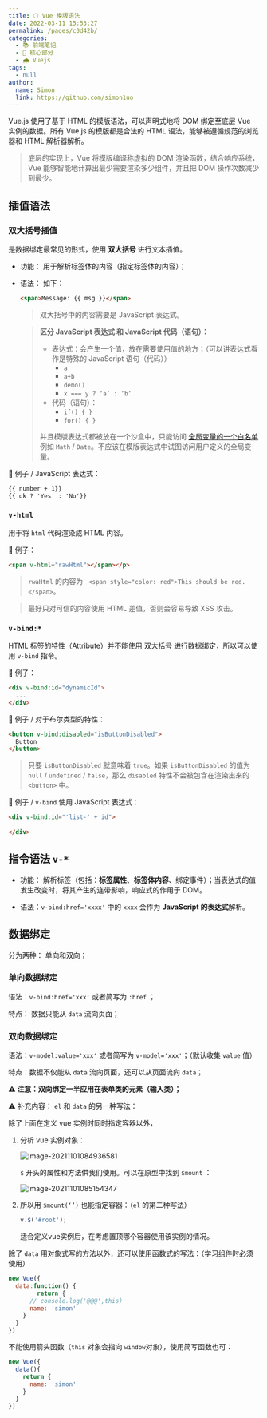 ```yaml
---
title: 🌕 Vue 模版语法
date: 2022-03-11 15:53:27
permalink: /pages/c0d42b/
categories: 
  - 📚 前端笔记
  - 🏃 核心部分
  - 🌧️ Vuejs
tags: 
  - null
author: 
  name: Simon
  link: https://github.com/simon1uo
---
```



Vue.js 使用了基于 HTML 的模版语法，可以声明式地将 DOM 绑定至底层 Vue 实例的数据。所有 Vue.js 的模版都是合法的 HTML 语法，能够被遵循规范的浏览器和 HTML 解析器解析。

> 底层的实现上，Vue 将模版编译称虚拟的 DOM 渲染函数，结合响应系统，Vue 能够智能地计算出最少需要渲染多少组件，并且把 DOM 操作次数减少到最少。



## 插值语法

### 双大括号插值

是数据绑定最常见的形式，使用 **双大括号** 进行文本插值。

+ 功能： 用于解析标签体的内容（指定标签体的内容）；

+ 语法： 如下：

  ```html
  <span>Message: {{ msg }}</span>
  ```

  > 双大括号中的内容需要是 JavaScript 表达式。

  > **区分 JavaScript 表达式 和 JavaScript 代码（语句）：**
  >
  > + 表达式：会产生一个值，放在需要使用值的地方；（可以讲表达式看作是特殊的 JavaScript 语句（代码））
  >   + `a` 
  >   + `a+b`
  >   + `demo()`
  >   + `x === y ? ’a’ : ’b’`
  > + 代码（语句）：
  >   + `if() { }`
  >   + `for() { }`
  >
  > 并且模版表达式都被放在一个沙盒中，只能访问 [全局变量的一个白名单](https://github.com/vuejs/vue/blob/v2.6.10/src/core/instance/proxy.js#L9) 例如 `Math` / `Date`。不应该在模版表达式中试图访问用户定义的全局变量。



🌰 例子 / JavaScript 表达式： 

```html
{{ number + 1}}
{{ ok ? 'Yes' : 'No'}}
```



### `v-html`

用于将  `html` 代码渲染成 HTML 内容。

🌰 例子：

```html
<span v-html="rawHtml"></span></p>
```

> `rwaHtml` 的内容为 ` <span style="color: red">This should be red.</span>`。

> 最好只对可信的内容使用 HTML 差值，否则会容易导致 XSS 攻击。



### `v-bind:*` 

HTML 标签的特性（Attribute）并不能使用 双大括号 进行数据绑定，所以可以使用 `v-bind` 指令。

🌰 例子：

```html
<div v-bind:id="dynamicId">
  ...
</div>
```

🌰 例子 / 对于布尔类型的特性：

```html
<button v-bind:disabled="isButtonDisabled">
  Button
</button>
```

> 只要 `isButtonDisabled` 就意味着 `true`。如果 `isButtonDisabled` 的值为 `null` / `undefined` / `false`，那么 `disabled` 特性不会被包含在渲染出来的 `<button>` 中。

🌰 例子 / `v-bind` 使用 JavaScript 表达式：

```html
<div v-bind:id="'list-' + id">
  
</div>
```



## 指令语法 `v-*`

+ 功能： 解析标签（包括：**标签属性**、**标签体内容**、绑定事件）；当表达式的值发生改变时，将其产生的连带影响，响应式的作用于 DOM。

+ 语法：`v-bind:href='xxxx'` 中的 `xxxx` 会作为 **JavaScript 的表达式**解析。



## 数据绑定

分为两种： 单向和双向；

### 单向数据绑定

语法：`v-bind:href='xxx'` 或者简写为 `:href` ；

特点： 数据只能从 `data` 流向页面；

### 双向数据绑定

语法：`v-model:value='xxx'` 或者简写为 `v-model='xxx'`；（默认收集 `value` 值）

特点：数据不仅能从 `data` 流向页面，还可以从页面流向 `data`；

**⚠️ 注意：双向绑定一半应用在表单类的元素（输入类）；**



⚠️ 补充内容： `el` 和 `data` 的另一种写法：

除了上面在定义 vue 实例时同时指定容器以外，

1. 分析 vue 实例对象：

   ![image-20211101084936581](https://cdn.jsdelivr.net/gh/simon1uo/image-flow@master/image/NhF4H5.png)

   `$` 开头的属性和方法供我们使用。可以在原型中找到 `$mount` ：

   ![image-20211101085154347](https://cdn.jsdelivr.net/gh/simon1uo/image-flow@master/image/CdzoZP.png)

2. 所以用 `$mount(‘’)` 也能指定容器：（`el` 的第二种写法）

   ```js
   v.$('#root');
   ```

   适合定义vue实例后，在考虑置顶哪个容器使用该实例的情况。

除了 `data`  用对象式写的方法以外，还可以使用函数式的写法：（学习组件时必须使用）

```js
new Vue({
  data:function() {
		return {
      // console.log('@@@',this)
      name: 'simon'
    }
  }
})
```

不能使用箭头函数（`this` 对象会指向 `window`对象），使用简写函数也可：

```js
new Vue({
  data(){
    return {
      name: 'simon'
    }
  }
})
```


